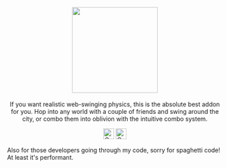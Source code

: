 <div align="center">
  
## <img src="https://github.com/user-attachments/assets/51f6c247-afb9-4582-b6e0-86e26e3af76c" border="0"  height="200">

If you want realistic web-swinging physics, this is the absolute best addon for you. Hop into any world with a couple of friends and swing around the city, or combo them into oblivion with the intuitive combo system.


<a href="https://www.codefactor.io/repository/github/glitchyturtle/avatar-addon"><img src="https://www.codefactor.io/repository/github/glitchyturtle/avatar-addon/badge" alt="CodeFactor" height="25" /></a> <img alt="CodeFactor" height="25" src=https://img.shields.io/badge/downloads-1k-blue>

<div align="left">

Also for those developers going through my code, sorry for spaghetti code! At least it's performant.